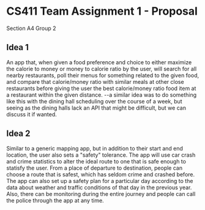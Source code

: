 # CS411 Team Assignment 1 - Proposal

Section A4 Group 2

## Idea 1 

An app that, when given a food preference and choice to either maximize the calorie to money or money to calorie ratio by the user, will search for all nearby restaurants, poll their menus for something related to the given food, and compare that calorie/money ratio with similar meals at other close restaurants before giving the user the best calorie/money ratio food item at a restaurant within the given distance.
--a similar idea was to do something like this with the dining hall scheduling over the course of a week, but seeing as the dining halls lack an API that might be difficult, but we can discuss it if wanted.
## Idea 2

Similar to a generic mapping app, but in addition to their start and end location, the user also sets a "safety" tolerance. The app will use car crash and crime statistics to alter the ideal route to one that is safe enough to statisfy the user. From a place of departure to destination, people can choose a route that is safest, which has seldom crime and crashed before. The app can also set up a safety plan for a particular day according to the data about weather and traffic conditions of that day in the previous year. Also, there can be monitoring during the entire journey and people can call the police through the app at any time.
